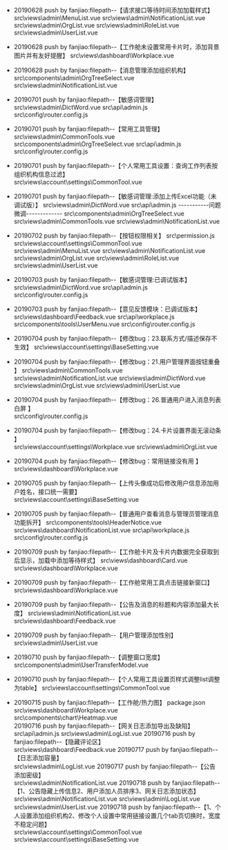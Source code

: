 - 20190628 push by fanjiao:filepath--【请求接口等待时间添加加载样式】
                            src\views\admin\MenuList.vue
                            src\views\admin\NotificationList.vue
                            src\views\admin\OrgList.vue
                            src\views\admin\RoleList.vue
                            src\views\admin\UserList.vue
- 20190628 push by fanjiao:filepath--【工作舱未设置常用卡片时，添加背景图片并有友好提醒】
                            src\views\dashboard\Workplace.vue        
- 20190628 push by fanjiao:filepath--【消息管理添加组织机构】
                            src\components\admin\OrgTreeSelect.vue
                            src\views\admin\NotificationList.vue                     
- 20190701 push by fanjiao:filepath--【敏感词管理】
                            src\views\admin\DictWord.vue
                            src\api\admin.js
                            src\config\router.config.js
- 20190701 push by fanjiao:filepath--【常用工具管理】
                            src\views\admin\CommonTools.vue
                            src\components\admin\OrgTreeSelect.vue
                            src\api\admin.js
                            src\config\router.config.js
- 20190701 push by fanjiao:filepath--【个人常用工具设置：查询工作列表按组织机构信息过滤】                           
                            src\views\account\settings\CommonTool.vue
- 20190701 push by fanjiao:filepath--【敏感词管理:添加上传Excel功能（未调试版）】
                            src\views\admin\DictWord.vue
                            src\api\admin.js
                            -----------问题微调-------------
                            src\components\admin\OrgTreeSelect.vue
                            src\views\admin\CommonTools.vue
                            src\views\admin\NotificationList.vue
- 20190702 push by fanjiao:filepath--【按钮权限相关】
                            src\permission.js
                            src\views\account\settings\CommonTool.vue
                            src\views\admin\MenuList.vue
                            src\views\admin\NotificationList.vue
                            src\views\admin\OrgList.vue
                            src\views\admin\RoleList.vue
                            src\views\admin\UserList.vue
- 20190703 push by fanjiao:filepath--【敏感词管理:已调试版本】
                            src\views\admin\DictWord.vue
                            src\api\admin.js
                            src\config\router.config.js
- 20190703 push by fanjiao:filepath--【意见反馈模块：已调试版本】
                            src\views\dashboard\Feedback.vue
                            src\api\workplace.js
                            src\components\tools\UserMenu.vue
                            src\config\router.config.js
- 20190704 push by fanjiao:filepath--【修改bug：23.联系方式/描述保存不生效】
                            src\views\account\settings\BaseSetting.vue
- 20190704 push by fanjiao:filepath--【修改bug：21.用户管理界面按钮重叠 】
                            src\views\admin\CommonTools.vue
                            src\views\admin\NotificationList.vue
                            src\views\admin\DictWord.vue
                            src\views\admin\OrgList.vue
                            src\views\admin\UserList.vue
- 20190704 push by fanjiao:filepath--【修改bug：26.普通用户进入消息列表白屏 】                            
                            src\config\router.config.js
- 20190704 push by fanjiao:filepath--【修改bug：24.卡片设置界面无滚动条 】  
                            src\views\account\settings\Workplace.vue
                            src\views\admin\OrgList.vue
- 20190704 push by fanjiao:filepath--【修改bug：常用链接没有用 】                              
                            src\views\dashboard\Workplace.vue
- 20190705 push by fanjiao:filepath--【上传头像成功后修改用户信息添加用户姓名，接口统一需要】                              
                            src\views\account\settings\BaseSetting.vue
- 20190705 push by fanjiao:filepath--【普通用户查看消息与管理员管理消息功能拆开】
                            src\components\tools\HeaderNotice.vue
                            src\views\dashboard\NotificationList.vue
                            src\api\workplace.js
                            src\config\router.config.js

- 20190709 push by fanjiao:filepath--【工作舱卡片及卡片内数据完全获取到后显示，加载中添加等待样式】
                            src\views\dashboard\Card.vue
                            src\views\dashboard\Workplace.vue
- 20190709 push by fanjiao:filepath--【工作舱常用工具点击链接新窗口】
                            src\views\dashboard\Workplace.vue
- 20190709 push by fanjiao:filepath--【公告及消息的标题和内容添加最大长度】
                            src\views\admin\NotificationList.vue
                            src\views\dashboard\Feedback.vue         
- 20190709 push by fanjiao:filepath--【用户管理添加性别】
                            src\views\admin\UserList.vue
- 20190710 push by fanjiao:filepath--【调整窗口宽度】
                            src\components\admin\UserTransferModel.vue
- 20190710 push by fanjiao:filepath--【个人常用工具设置页样式调整list调整为table】
                            src\views\account\settings\CommonTool.vue
- 20190715 push by fanjiao:filepath--【工作舱/热力图】
                            package.json
                            src\views\dashboard\Workplace.vue
                            src\components\chart\Heatmap.vue   
 20190716 push by fanjiao:filepath--【网关日志添加导出及缺陷】                                         
                            src\api\admin.js
                            src\views\admin\LogList.vue
 20190716 push by fanjiao:filepath--【隐藏评论区】                                         
                            src\views\dashboard\Feedback.vue
 20190717 push by fanjiao:filepath--【日志添加容量】                                         
                            src\views\admin\LogList.vue
 20190717 push by fanjiao:filepath--【公告添加密级】                                         
                            src\views\admin\NotificationList.vue
 20190718 push by fanjiao:filepath--【1、公告隐藏上传信息2、用户添加人员排序3、网关日志添加状态】                                         
                            src\views\admin\NotificationList.vue
                            src\views\admin\LogList.vue
                            src\views\admin\UserList.vue
 20190718 push by fanjiao:filepath--【1、个人设置添加组织机构2、修改个人设置中常用链接设置几个tab页切换时，宽度不稳定问题】                                         
                            src\views\account\settings\CommonTool.vue
                            src\views\account\settings\BaseSetting.vue

